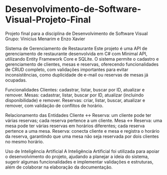 # Desenvolvimento-de-Software-Visual-Projeto-Final
Projeto final para a disciplina de Desenvolvimento de Software Visual
Grupo: Vinicius Menarim e Enzo Xavier

Sistema de Gerenciamento de Restaurante
Este projeto é uma API de gerenciamento de restaurante desenvolvida em C# com Minimal API, utilizando Entity Framework Core e SQLite. O sistema permite o cadastro e gerenciamento de clientes, mesas e reservas, oferecendo funcionalidades de CRUD completo, com validações importantes para evitar inconsistências, como duplicidade de e-mail ou reservas de mesas já ocupadas.

Funcionalidades
Clientes: cadastrar, listar, buscar por ID, atualizar e remover.
Mesas: cadastrar, listar, buscar por ID, atualizar (incluindo disponibilidade) e remover.
Reservas: criar, listar, buscar, atualizar e remover, com validação de conflitos de horário.

Relacionamento das Entidades
Cliente ↔ Reserva: um cliente pode ter várias reservas; cada reserva pertence a um cliente.
Mesa ↔ Reserva: uma mesa pode ter várias reservas em horários diferentes; cada reserva pertence a uma mesa.
Reserva: conecta cliente e mesa e registra o horário da reserva, garantindo que uma mesa não seja reservada por dois clientes no mesmo horário.

Uso de Inteligência Artificial
A Inteligência Artificial foi utilizada para apoiar o desenvolvimento do projeto, ajudando a planejar a ideia do sistema, sugerir algumas funcionalidades e implementar validações e estruturas, além de colaborar na elaboração da documentação.
